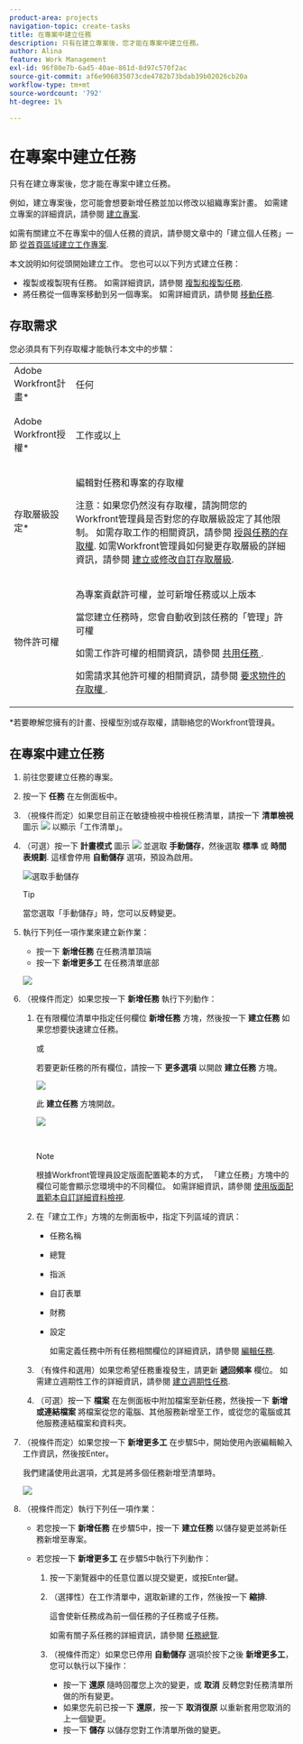 ```yaml
---
product-area: projects
navigation-topic: create-tasks
title: 在專案中建立任務
description: 只有在建立專案後，您才能在專案中建立任務。
author: Alina
feature: Work Management
exl-id: 96f80e7b-6ad5-40ae-861d-8d97c570f2ac
source-git-commit: af6e906035073cde4782b73bdab39b02026cb20a
workflow-type: tm+mt
source-wordcount: '792'
ht-degree: 1%

---
```


# 在專案中建立任務

只有在建立專案後，您才能在專案中建立任務。

例如，建立專案後，您可能會想要新增任務並加以修改以組織專案計畫。 如需建立專案的詳細資訊，請參閱 [建立專案](../../../manage-work/projects/create-projects/create-project.md).

如需有關建立不在專案中的個人任務的資訊，請參閱文章中的「建立個人任務」一節 [從首頁區域建立工作專案](../../../workfront-basics/using-home/using-the-home-area/create-work-items-in-home.md).

本文說明如何從頭開始建立工作。 您也可以以下列方式建立任務：

* 複製或複製現有任務。 如需詳細資訊，請參閱 [複製和複製任務](../../../manage-work/tasks/manage-tasks/copy-and-duplicate-tasks.md).
* 將任務從一個專案移動到另一個專案。 如需詳細資訊，請參閱 [移動任務](../../../manage-work/tasks/manage-tasks/move-tasks.md).

## 存取需求

<!--drafted for P&P - replace the table:

<table style="table-layout:auto"> 
 <col> 
 <col> 
 <tbody> 
  <tr> 
   <td role="rowheader">Adobe Workfront plan*</td> 
   <td> <p>Any</p> </td> 
  </tr> 
  <tr> 
   <td role="rowheader"> <p role="rowheader">Adobe Workfront license*</p> </td> 
   <td><p>Current license: Standard</p> 
   Or
   <p>Legacy license: Work or higher</p> </td> 
  </tr> 
  <tr> 
   <td role="rowheader">Access level configurations*</td> 
   <td> <p>Edit access to Tasks and Projects</p> <p>Note: If you still don't have access, ask your Workfront administrator if they set additional restrictions in your access level. For information about access to tasks, see <a href="../../../administration-and-setup/add-users/configure-and-grant-access/grant-access-tasks.md" class="MCXref xref">Grant access to tasks</a>. For information on how a Workfront administrator can change your access level, see <a href="../../../administration-and-setup/add-users/configure-and-grant-access/create-modify-access-levels.md" class="MCXref xref">Create or modify custom access levels</a>. </p> </td> 
  </tr> 
  <tr> 
   <td role="rowheader">Object permissions</td> 
   <td> <p>Contribute permissions to the project with ability to Add Tasks or higher</p> <p>When you create a task you automatically receive Manage permissions to the task</p> <p> For information about task permissions, see <a href="../../../workfront-basics/grant-and-request-access-to-objects/share-a-task.md" class="MCXref xref">Share a task </a>. </p> <p>For information on requesting additional permissions, see <a href="../../../workfront-basics/grant-and-request-access-to-objects/request-access.md" class="MCXref xref">Request access to objects </a>.</p> </td> 
  </tr> 
 </tbody> 
</table>
-->
您必須具有下列存取權才能執行本文中的步驟：

<table style="table-layout:auto"> 
 <col> 
 <col> 
 <tbody> 
  <tr> 
   <td role="rowheader">Adobe Workfront計畫*</td> 
   <td> <p>任何</p> </td> 
  </tr> 
  <tr> 
   <td role="rowheader"> <p role="rowheader">Adobe Workfront授權*</p> </td> 
   <td> <p>工作或以上</p> </td> 
  </tr> 
  <tr> 
   <td role="rowheader">存取層級設定*</td> 
   <td> <p>編輯對任務和專案的存取權</p> <p>注意：如果您仍然沒有存取權，請詢問您的Workfront管理員是否對您的存取層級設定了其他限制。 如需存取工作的相關資訊，請參閱 <a href="../../../administration-and-setup/add-users/configure-and-grant-access/grant-access-tasks.md" class="MCXref xref">授與任務的存取權</a>. 如需Workfront管理員如何變更存取層級的詳細資訊，請參閱 <a href="../../../administration-and-setup/add-users/configure-and-grant-access/create-modify-access-levels.md" class="MCXref xref">建立或修改自訂存取層級</a>. </p> </td> 
  </tr> 
  <tr> 
   <td role="rowheader">物件許可權</td> 
   <td> <p>為專案貢獻許可權，並可新增任務或以上版本</p> <p>當您建立任務時，您會自動收到該任務的「管理」許可權</p> <p> 如需工作許可權的相關資訊，請參閱 <a href="../../../workfront-basics/grant-and-request-access-to-objects/share-a-task.md" class="MCXref xref">共用任務 </a>. </p> <p>如需請求其他許可權的相關資訊，請參閱 <a href="../../../workfront-basics/grant-and-request-access-to-objects/request-access.md" class="MCXref xref">要求物件的存取權 </a>.</p> </td> 
  </tr> 
 </tbody> 
</table>

&#42;若要瞭解您擁有的計畫、授權型別或存取權，請聯絡您的Workfront管理員。

## 在專案中建立任務

1. 前往您要建立任務的專案。
1. 按一下 **任務** 在左側面板中。
1. （視條件而定）如果您目前正在敏捷檢視中檢視任務清單，請按一下 **清單檢視** 圖示 ![](assets/list-view-in-agile-view-for-tasks.png) 以顯示「工作清單」。
1. （可選）按一下 **計畫模式** 圖示 ![](assets/nwe-plan-mode-icon-task-list.png) 並選取 **手動儲存**，然後選取 **標準** 或 **時間表規劃**. 這樣會停用 **自動儲存** 選項，預設為啟用。

   ![選取手動儲存](assets/manual-save-option.png)

   >[!TIP]
   >
   >當您選取「手動儲存」時，您可以反轉變更。

1. 執行下列任一項作業來建立新作業：

   * 按一下 **新增任務** 在任務清單頂端
   * 按一下 **新增更多工** 在任務清單底部

   ![](assets/qs-new-task-or-add-task-buttons-in-list-highlighted-350x242.png)

1. （視條件而定）如果您按一下 **新增任務** 執行下列動作：

   1. 在有限欄位清單中指定任何欄位 **新增任務** 方塊，然後按一下 **建立任務** 如果您想要快速建立任務。

      或

      若要更新任務的所有欄位，請按一下 **更多選項** 以開啟 **建立任務** 方塊。

      ![](assets/nwe-create-task-small-screen-350x272.png)

      此 **建立任務** 方塊開啟。

      ![](assets/create-task-larger-box-nwe-350x244.png)

       

      >[!NOTE]
      >
      >根據Workfront管理員設定版面配置範本的方式， 「建立任務」方塊中的欄位可能會顯示您環境中的不同欄位。 如需詳細資訊，請參閱 [使用版面配置範本自訂詳細資料檢視](../../../administration-and-setup/customize-workfront/use-layout-templates/customize-details-view-layout-template.md).

   1. 在「建立工作」方塊的左側面板中，指定下列區域的資訊：

      * 任務名稱
      * 總覽
      * 指派
      * 自訂表單
      * 財務
      * 設定

        如需定義任務中所有任務相關欄位的詳細資訊，請參閱 [編輯任務](../../../manage-work/tasks/manage-tasks/edit-tasks.md).

   1. （有條件和選用）如果您希望任務重複發生，請更新 **遞回頻率** 欄位。 如需建立週期性工作的詳細資訊，請參閱 [建立週期性任務](../../../manage-work/tasks/create-tasks/create-recurring-tasks.md).
   1. （可選）按一下 **檔案** 在左側面板中附加檔案至新任務，然後按一下 **新增或連結檔案** 將檔案從您的電腦、其他服務新增至工作，或從您的電腦或其他服務連結檔案和資料夾。

1. （視條件而定）如果您按一下 **新增更多工** 在步驟5中，開始使用內嵌編輯輸入工作資訊，然後按Enter。

   <!--
   <p data-mc-conditions="QuicksilverOrClassic.Draft mode">(NOTE: ensure this stays accurate)</p>
   -->

   我們建議使用此選項，尤其是將多個任務新增至清單時。

   ![](assets/ctp4-350x26.png)

1. （視條件而定）執行下列任一項作業：

   * 若您按一下 **新增任務** 在步驟5中，按一下 **建立任務** 以儲存變更並將新任務新增至專案。

     <!--   
     <p data-mc-conditions="QuicksilverOrClassic.Draft mode">(NOTE: is this step still right?)</p>   
     -->

   * 若您按一下 **新增更多工** 在步驟5中執行下列動作：

     <!--   
     <p data-mc-conditions="QuicksilverOrClassic.Draft mode">(NOTE: is this step still right?) </p>   
     -->

      1. 按一下瀏覽器中的任意位置以提交變更，或按Enter鍵。
      1. （選擇性）在工作清單中，選取新建的工作，然後按一下 **縮排**.

         這會使新任務成為前一個任務的子任務或子任務。

         如需有關子系任務的詳細資訊，請參閱 [任務總覽](../../../manage-work/tasks/task-information/tasks-overview.md).

      1. （視條件而定）如果您已停用 **自動儲存** 選項於按下之後 **新增更多工**，您可以執行以下操作：

         * 按一下 **還原** 隨時回覆您上次的變更，或 **取消** 反轉您對任務清單所做的所有變更。
         * 如果您先前已按一下 **還原**，按一下 **取消復原** 以重新套用您取消的上一個變更。
         * 按一下 **儲存** 以儲存您對工作清單所做的變更。

